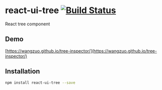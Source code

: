 # react-ui-tree [![Build Status](https://travis-ci.org/pqx/react-ui-tree.svg)](https://travis-ci.org/pqx/react-ui-tree)
React tree component
## Demo
[https://wangzuo.github.io/tree-inspector/](https://wangzuo.github.io/tree-inspector/)
## Installation
``` sh
npm install react-ui-tree --save
```
